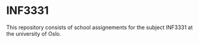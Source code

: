 INF3331
=======
This repository consists of school assignements for the subject INF3331 at the university of Oslo.
